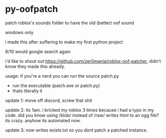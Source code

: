 # py-oofpatch
patch roblox's sounds folder to have the old (better) oof sound

windows only

i made this after suffering to make my first python project

8/10 would google search again

i'd like to shout out https://github.com/zer0mania/roblox-oof-patcher, didn't know they made this already.

usage:
if you're a nerd you can run the source patch.py
- run the executable (patch.exe or patch.py)
- thats literally it

update 1:
move off discord, screw that shit

update 2: 
its 1am. i bricked my roblox 3 times because i had a typo in my code. did you know using /blob/ instead of /raw/ writes html to an ogg file? its crazy. anyhow its automated now. 

update 3:
now writes exists.txt so you dont patch a patched instance. 
